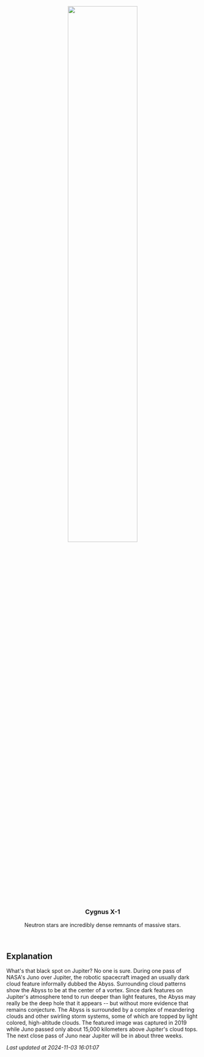 <p align='center'>
    <img src='https://apod.nasa.gov/apod/image/2411/JupiterAbyss_JunoEichstadt_1080.jpg' width='60%' />
    <h3 align="center">Cygnus X-1</h3>
    <p align="center">Neutron stars are incredibly dense remnants of massive stars.</p>
</p>
<br/>

Explanation
--
What's that black spot on Jupiter? No one is sure.  During one pass of NASA's Juno over  Jupiter, the robotic spacecraft imaged an usually dark cloud feature informally dubbed the Abyss. Surrounding cloud patterns show the Abyss to be at the center of a vortex. Since dark features on Jupiter's atmosphere tend to run deeper than light features, the Abyss may really be the deep hole that it appears -- but without more evidence that remains conjecture.  The Abyss is surrounded by a complex of meandering clouds and other swirling storm systems, some of which are topped by light colored, high-altitude clouds.  The featured image was captured in 2019 while Juno passed only about 15,000 kilometers above Jupiter's cloud tops.  The next close pass of Juno near Jupiter will be in about three weeks.


*Last updated at 2024-11-03 16:01:07*
